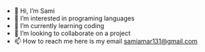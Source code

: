 - 👋 Hi, I’m Sami 
- 👀 I’m interested in programing languages 
- 🌱 I’m currently learning coding
- 💞️ I’m looking to collaborate on a project
- 📫 How to reach me here is my email samiamar131@gmail.com

<!---
Sami301423/Sami301423 is a ✨ special ✨ repository because its `README.md` (this file) appears on your GitHub profile.
You can click the Preview link to take a look at your changes.
--->

